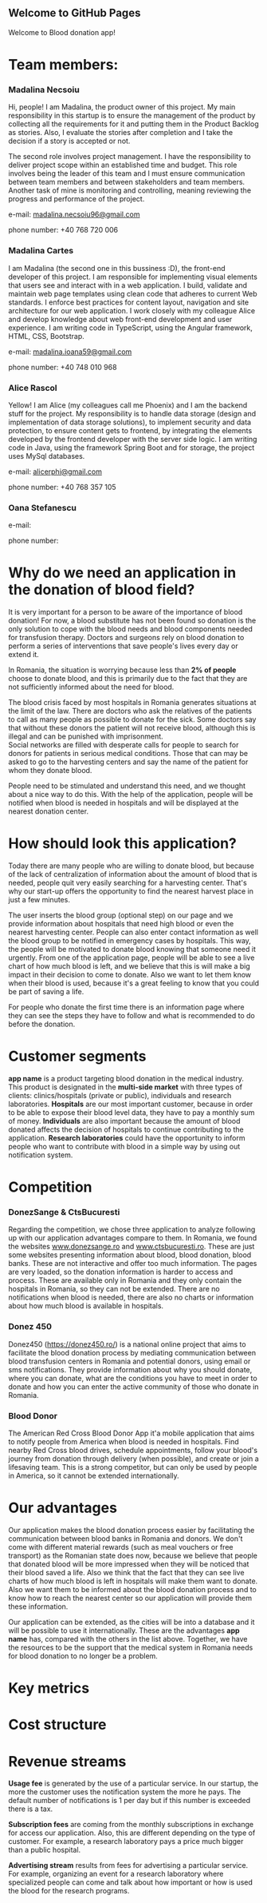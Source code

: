 ## Welcome to GitHub Pages

Welcome to Blood donation app!

# Team members:

### Madalina Necsoiu

  Hi, people! I am Madalina, the product owner of this project. My main responsibility in this startup is to ensure the management of the product by collecting all the requirements for it and putting them in the Product Backlog as stories. Also, I evaluate the stories after completion and I take the decision if a story is accepted or not.
  
  The second role involves project management. I have the responsibility to deliver project scope within an established time and budget. This role involves being the leader of this team and I must ensure communication between team members and between stakeholders and team members. Another task of mine is monitoring and controlling, meaning reviewing the progress and performance of the project.

  e-mail: madalina.necsoiu96@gmail.com
  
  phone number: +40 768 720 006

### Madalina Cartes

  I am Madalina (the second one in this bussiness :D), the front-end developer of this project.
  I am responsible for implementing visual elements that users see and interact with in a web application. I build, validate and maintain web page templates using clean code that adheres to current Web standards. I enforce best practices for content layout, navigation and site architecture for our web application. I work closely with my colleague Alice and develop knowledge about web front-end development and user experience. 
  I am writing code in TypeScript, using the Angular framework, HTML, CSS, Bootstrap.

  e-mail: madalina.ioana59@gmail.com

  phone number: +40 748 010 968

### Alice Rascol

  Yellow! I am Alice (my colleagues call me Phoenix) and I am the backend stuff for the project.
  My responsibility is to handle data storage (design and implementation of data storage solutions), to implement security and data protection, to ensure content gets to frontend, by integrating the elements developed by the frontend developer with the server side logic. I am writing  code in Java, using the framework Spring Boot and for storage, the project uses  MySql databases.

  e-mail: alicerphi@gmail.com
  
  phone number: +40 768 357 105

### Oana Stefanescu

  e-mail:

  phone number:

# Why do we need an application in the donation of blood field?

  It is very important for a person to be aware of the importance of blood donation!
For now, a blood substitute has not been found so donation is the only solution to cope with the blood needs and blood components needed for transfusion therapy. Doctors and surgeons rely on blood donation to perform a series of interventions that save people's lives every day or extend it.

  In Romania, the situation is worrying because less than **2% of people** choose to donate blood, and this is primarily due to the fact that they are not sufficiently informed about the need for blood.
 
  The blood crisis faced by most hospitals in Romania generates situations at the limit of the law. There are doctors who ask the relatives of the patients to call as many people as possible to donate for the sick. Some doctors say that without these donors the patient will not receive blood, although this is illegal and can  be punished with imprisonment.  	
Social networks are filled with desperate calls for people to search for donors for patients in serious medical conditions. Those that can may be asked to go to the harvesting centers and say the name of the patient for whom they donate blood.

  People need to be stimulated and understand this need, and we thought about a nice way to do this. With the help of the application, people will be notified when blood is needed in hospitals and will be displayed at the nearest donation center.


# How should look this application?

  Today there are many people who are willing to donate blood, but because of the lack of centralization of information about the amount of blood that is needed, people quit  very easily searching for a harvesting center. That's why our start-up offers the opportunity to find the nearest harvest place in just a few minutes. 

  The user inserts the blood group (optional step) on our page and we provide information about hospitals that need high blood or even the nearest harvesting center. People can also enter contact information as well the blood group to be notified in emergency cases by hospitals. This way, the people will be motivated to donate blood knowing that someone need it urgently.
From one of the application page, people will be able to see a live chart of how much blood is left, and we believe that this is will make a big impact in their decision to come to donate.
Also we want to let them know when their blood is used, because it's a great feeling to know that you could be part of saving a life.

  For people who donate the first time there is an information page where they can see the steps they have to follow and what is recommended to do before the donation.


# Customer segments

  **app name** is a product targeting blood donation in the medical industry. This product is designated in the **multi-side market** with three types of clients: clinics/hospitals (private or public), individuals and research laboratories. **Hospitals** are our most important customer, because in order to be able to expose their blood level data, they have to pay a monthly sum of money. **Individuals** are also important because the amount of blood donated affects the decision of hospitals to continue contributing to the application. **Research laboratories** could have the opportunity to inform people who want to contribute with blood in a simple way by using out notification system.


# Competition

### DonezSange & CtsBucuresti
  Regarding the competition, we chose three application to analyze following up with our application advantages compare to them. 
In Romania, we found the websites www.donezsange.ro and www.ctsbucuresti.ro. These are just some websites presenting information about blood, blood donation, blood banks. These are not interactive and offer too much information. The pages are very loaded, so the donation information is harder to access and process. These are available only in Romania and they only contain the hospitals in Romania, so they can not be extended. There are no notifications when blood is needed, there are also no charts or information about how much blood is available in hospitals.

### Donez 450

  Donez450 (https://donez450.ro/) is a national online project that aims to facilitate the blood donation process by mediating communication between blood transfusion centers in Romania and potential donors, using email or sms notifications.
They provide information about why you should donate, where you can donate, what are the conditions you have to meet in order to donate and how you can enter the active community of those who donate in Romania.

### Blood Donor

  The American Red Cross Blood Donor App it'a mobile application that aims to notify people from America when blood is needed in hospitals. Find nearby Red Cross blood drives, schedule appointments, follow your blood's journey from donation through delivery (when possible), and create or join a lifesaving team. This is a strong competitor, but can only be used by people in America, so it cannot be extended internationally.

# Our advantages

  Our application makes the blood donation process easier by facilitating the communication between blood banks in Romania and donors.
We don't come with different material rewards (such as meal vouchers or free transport) as the Romanian state does now, because we believe that people that donated blood will be more impressed when they will be noticed that their blood saved a life. Also we think that the fact that they can see live charts of how much blood is left in hospitals will make them want to donate. 
Also we want them to be informed about the blood donation process and to know how to reach the nearest center so our application will provide them these information.

  Our application can be extended, as the cities will be into a database and it will be possible to use it internationally.
These are the advantages **app name** has, compared with the others in the list above. Together, we have the resources to be the support that the medical system in Romania needs for blood donation to no longer be a problem.

# Key metrics

# Cost structure

# Revenue streams

  **Usage fee** is generated by the use of a particular service. In our startup, the more the customer uses the notification system the more he pays. The default number of notifications is 1 per day but if this number is exceeded there is a tax.

  **Subscription fees** are coming from the monthly subscriptions in exchange for access our application.
Also, this are different depending on the type of customer. For example, a research laboratory pays a price much bigger than a public hospital.

  **Advertising stream** results from fees for advertising a particular service. For example, organizing an event for a research laboratory where specialized people can come and talk about how important or how is used the blood for the research programs.
